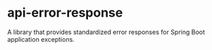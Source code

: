 # api-error-response
A library that provides standardized error responses for Spring Boot application exceptions.
